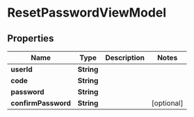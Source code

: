 # ResetPasswordViewModel

## Properties
Name | Type | Description | Notes
------------ | ------------- | ------------- | -------------
**userId** | **String** |  | 
**code** | **String** |  | 
**password** | **String** |  | 
**confirmPassword** | **String** |  |  [optional]
